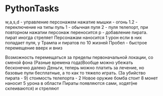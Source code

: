 # PythonTasks
w,a,s,d - управление персонажем
нажатие мышки - огонь
1.2 - переключение на типы пуль
1 - обычная пуля
2 - пуля телепорт, при повторном нажатии персонаж переносится
p - добавление пирата. пират иногда стреляет 
Персонажам наносится 1 урон если в них попадает пуля, у Трампа и пиратов по 10 жизней
Пробел - быстрое перемещение вверх и вниз

Возможность перемещаться за пределы первоначальной локации, со сменой фона (Разные времена года)Вообще можно убежать бесконечно далеко
Деньги, теперь можно платить за лечение, но базовые пули бесплатные, а то как то тяжело играть. (За убийство пирата - 9) стоимость телепорта - 2
Новое оружие бомба стоит 8 монет наносит 5 урона в области
Пираты появляются сами, ходят(не склеиваются) и стреляют
